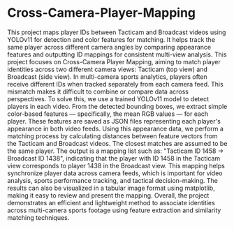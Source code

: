 # Cross-Camera-Player-Mapping
This project maps player IDs between Tacticam and Broadcast videos using YOLOv11 for detection and color features for matching. It helps track the same player across different camera angles by comparing appearance features and outputting ID mappings for consistent multi-view analysis.
This project focuses on Cross-Camera Player Mapping, aiming to match player identities across two different camera views: Tacticam (top view) and Broadcast (side view). In multi-camera sports analytics, players often receive different IDs when tracked separately from each camera feed. This mismatch makes it difficult to combine or compare data across perspectives. To solve this, we use a trained YOLOv11 model to detect players in each video. From the detected bounding boxes, we extract simple color-based features — specifically, the mean RGB values — for each player. These features are saved as JSON files representing each player's appearance in both video feeds. Using this appearance data, we perform a matching process by calculating distances between feature vectors from the Tacticam and Broadcast videos. The closest matches are assumed to be the same player. The output is a mapping list such as: "Tacticam ID 1458 → Broadcast ID 1438", indicating that the player with ID 1458 in the Tacticam view corresponds to player 1438 in the Broadcast view. This mapping helps synchronize player data across camera feeds, which is important for video analysis, sports performance tracking, and tactical decision-making. The results can also be visualized in a tabular image format using matplotlib, making it easy to review and present the mapping. Overall, the project demonstrates an efficient and lightweight method to associate identities across multi-camera sports footage using feature extraction and similarity matching techniques.

